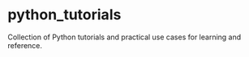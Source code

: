 # python_tutorials
Collection of Python tutorials and practical use cases for learning and reference.
